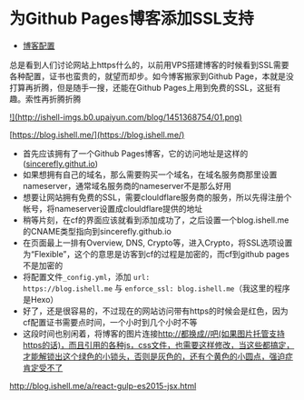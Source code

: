 # 为Github Pages博客添加SSL支持

- [博客配置](http://blog.ishell.me/tags/%E5%8D%9A%E5%AE%A2%E9%85%8D%E7%BD%AE/)

总是看到人们讨论网站上https什么的，以前用VPS搭建博客的时候看到SSL需要各种配置，证书也蛮贵的，就望而却步。如今博客搬家到Github Page，本就是没打算再折腾，但是随手一搜，还能在Github Pages上用到免费的SSL，这挺有趣。索性再折腾折腾

[!\](http://ishell-imgs.b0.upaiyun.com/blog/1451368754/01.png)](http://ishell-imgs.b0.upaiyun.com/blog/1451368754/01.png)

[https://blog.ishell.me/](https://blog.ishell.me/)

- 首先应该拥有了一个Github Pages博客，它的访问地址是这样的([sincerefly.githut.io](http://blog.ishell.me/a/sincerefly.githut.io))
- 如果想拥有自己的域名，那么需要购买一个域名，在域名服务商那里设置nameserver，通常域名服务商的nameserver不是那么好用
- 想要让网站拥有免费的SSL，需要clouldflare服务商的服务，所以先得注册个帐号，将nameserver设置成clouldflare提供的地址
- 稍等片刻，在cf的界面应该就看到添加成功了，之后设置一个blog.ishell.me的CNAME类型指向到sincerefly.github.io
- 在页面最上一排有Overview, DNS, Crypto等，进入Crypto，将SSL选项设置为“Flexible”，这个的意思是访客到cf的过程是加密的，而cf到github pages不是加密的
- 将配置文件`_config.yml`，添加 `url: https://blog.ishell.me` 与 `enforce_ssl: blog.ishell.me`（我这里的程序是Hexo）
- 好了，还是很容易的，不过现在的网站访问带有https的时候会是红色，因为cf配置证书需要点时间，一个小时到几个小时不等
- 这段时间也别闲着，将博客的图片连接[http://都换成//吧(如果图片托管支持https的话)，而且引用的各种js，css文件，也需要这样修改，当这些都搞定，才能解锁出这个绿色的小锁头，否则是灰色的，还有个黄色的小圆点，强迫症肯定受不了](http://xn--vnu52ay41h//%E5%90%A7(%E5%A6%82%E6%9E%9C%E5%9B%BE%E7%89%87%E6%89%98%E7%AE%A1%E6%94%AF%E6%8C%81https%E7%9A%84%E8%AF%9D)%EF%BC%8C%E8%80%8C%E4%B8%94%E5%BC%95%E7%94%A8%E7%9A%84%E5%90%84%E7%A7%8Djs%EF%BC%8Ccss%E6%96%87%E4%BB%B6%EF%BC%8C%E4%B9%9F%E9%9C%80%E8%A6%81%E8%BF%99%E6%A0%B7%E4%BF%AE%E6%94%B9%EF%BC%8C%E5%BD%93%E8%BF%99%E4%BA%9B%E9%83%BD%E6%90%9E%E5%AE%9A%EF%BC%8C%E6%89%8D%E8%83%BD%E8%A7%A3%E9%94%81%E5%87%BA%E8%BF%99%E4%B8%AA%E7%BB%BF%E8%89%B2%E7%9A%84%E5%B0%8F%E9%94%81%E5%A4%B4%EF%BC%8C%E5%90%A6%E5%88%99%E6%98%AF%E7%81%B0%E8%89%B2%E7%9A%84%EF%BC%8C%E8%BF%98%E6%9C%89%E4%B8%AA%E9%BB%84%E8%89%B2%E7%9A%84%E5%B0%8F%E5%9C%86%E7%82%B9%EF%BC%8C%E5%BC%BA%E8%BF%AB%E7%97%87%E8%82%AF%E5%AE%9A%E5%8F%97%E4%B8%8D%E4%BA%86)

http://blog.ishell.me/a/react-gulp-es2015-jsx.html

